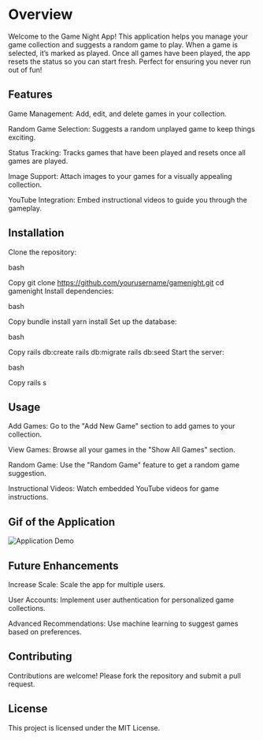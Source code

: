 # Overview
Welcome to the Game Night App! This application helps you manage your game collection and suggests a random game to play. When a game is selected, it’s marked as played. Once all games have been played, the app resets the status so you can start fresh. Perfect for ensuring you never run out of fun!

## Features
Game Management: Add, edit, and delete games in your collection.

Random Game Selection: Suggests a random unplayed game to keep things exciting.

Status Tracking: Tracks games that have been played and resets once all games are played.

Image Support: Attach images to your games for a visually appealing collection.

YouTube Integration: Embed instructional videos to guide you through the gameplay.

## Installation
Clone the repository:

bash

Copy
git clone https://github.com/yourusername/gamenight.git
cd gamenight
Install dependencies:

bash

Copy
bundle install
yarn install
Set up the database:

bash

Copy
rails db:create
rails db:migrate
rails db:seed
Start the server:

bash

Copy
rails s

## Usage
Add Games: Go to the "Add New Game" section to add games to your collection.

View Games: Browse all your games in the "Show All Games" section.

Random Game: Use the "Random Game" feature to get a random game suggestion.

Instructional Videos: Watch embedded YouTube videos for game instructions.

## Gif of the Application
![Application Demo](https://raw.githubusercontent.com/mhope21/gamenight/main/images/GameNight.gif)


## Future Enhancements
Increase Scale: Scale the app for multiple users.

User Accounts: Implement user authentication for personalized game collections.

Advanced Recommendations: Use machine learning to suggest games based on preferences.

## Contributing
Contributions are welcome! Please fork the repository and submit a pull request.

## License
This project is licensed under the MIT License.
